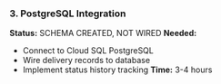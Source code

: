 ### 3. PostgreSQL Integration

**Status:** SCHEMA CREATED, NOT WIRED
**Needed:**

- Connect to Cloud SQL PostgreSQL
- Wire delivery records to database
- Implement status history tracking
**Time:** 3-4 hours
